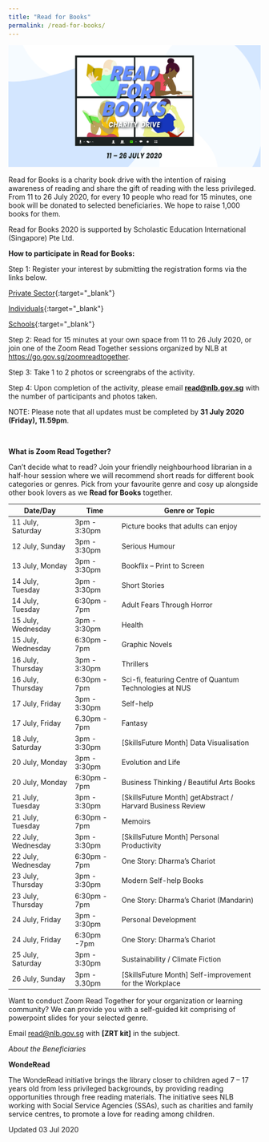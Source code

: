```yaml
---
title: "Read for Books"
permalink: /read-for-books/
---
```


![banner read@work](\images\RFBbanner.jpg)

Read for Books is a charity book drive with the intention of raising awareness of reading and share the gift of reading with the less privileged. From 11 to 26 July 2020, for every 10 people who read for 15 minutes, one book will be donated to selected beneficiaries. We hope to raise 1,000 books for them.

Read for Books 2020 is supported by Scholastic Education International (Singapore) Pte Ltd.

 

**How to participate in Read for Books:**

Step 1: Register your interest by submitting the registration forms via the links below.

[Private Sector](https://form.gov.sg/5ed84b401a963a0011c4899a){:target="_blank"}

[Individuals](https://form.gov.sg/5ed849c1ca8d4400113a93ba){:target="_blank"}

[Schools](https://form.gov.sg/5ed84bb6437e0a0011b36d4c){:target="_blank"}



Step 2: Read for 15 minutes at your own space from 11 to 26 July 2020, or join one of the Zoom Read Together sessions organized by NLB at https://go.gov.sg/zoomreadtogether.

Step 3: Take 1 to 2 photos or screengrabs of the activity.

Step 4: Upon completion of the activity, please email **read@nlb.gov.sg** with the number of participants and photos taken.

NOTE: Please note that all updates must be completed by **31 July 2020 (Friday), 11.59pm**.

​      

**What is Zoom Read Together?** 

Can’t decide what to read? Join your friendly neighbourhood librarian in a half-hour session where we will recommend short reads for different book categories or genres. Pick from your favourite genre and cosy up alongside other book lovers as we **Read for Books** together. 

| **Date/Day**       | **Time**     | **Genre or Topic**                                         |
| ------------------ | ------------ | ---------------------------------------------------------- |
| 11 July, Saturday  | 3pm - 3:30pm | Picture books that adults can enjoy                        |
| 12 July, Sunday    | 3pm - 3:30pm | Serious Humour                                             |
| 13 July, Monday    | 3pm - 3:30pm | Bookflix – Print to Screen                                 |
| 14 July, Tuesday   | 3pm - 3:30pm | Short Stories                                              |
| 14 July, Tuesday   | 6:30pm - 7pm | Adult Fears Through Horror                                 |
| 15 July, Wednesday | 3pm - 3:30pm | Health                                                     |
| 15 July, Wednesday | 6:30pm - 7pm | Graphic Novels                                             |
| 16 July, Thursday  | 3pm - 3:30pm | Thrillers                                                  |
| 16 July, Thursday  | 6:30pm - 7pm | Sci-fi, featuring Centre of Quantum Technologies at NUS    |
| 17 July, Friday    | 3pm - 3:30pm | Self-help                                                  |
| 17 July, Friday    | 6.30pm - 7pm | Fantasy                                                    |
| 18 July, Saturday  | 3pm - 3:30pm | [SkillsFuture Month] Data Visualisation                    |
| 20 July, Monday    | 3pm - 3:30pm | Evolution and Life                                         |
| 20 July, Monday    | 6:30pm - 7pm | Business Thinking / Beautiful Arts Books                   |
| 21 July, Tuesday   | 3pm - 3:30pm | [SkillsFuture Month] getAbstract / Harvard Business Review |
| 21 July, Tuesday   | 6:30pm - 7pm | Memoirs                                                    |
| 22 July, Wednesday | 3pm - 3:30pm | [SkillsFuture Month] Personal Productivity                 |
| 22 July, Wednesday | 6:30pm - 7pm | One Story: Dharma’s Chariot                                |
| 23 July, Thursday  | 3pm - 3:30pm | Modern Self-help Books                                     |
| 23 July, Thursday  | 6:30pm - 7pm | One Story: Dharma’s Chariot (Mandarin)                     |
| 24 July, Friday    | 3pm - 3:30pm | Personal Development                                       |
| 24 July, Friday    | 6:30pm -7pm  | One Story: Dharma’s Chariot                                |
| 25 July, Saturday  | 3pm - 3:30pm | Sustainability / Climate Fiction                           |
| 26 July, Sunday    | 3pm - 3.30pm | [SkillsFuture Month] Self-improvement for the Workplace    |

 

Want to conduct Zoom Read Together for your organization or learning community? We can provide you with a self-guided kit comprising of powerpoint slides for your selected genre. 

Email [read@nlb.gov.sg](mailto:read@nlb.gov.sg) with **[ZRT kit]** in the subject.

 

*About the Beneficiaries*

**WondeRead**

The WondeRead initiative brings the library closer to children aged 7 – 17 years old from less privileged backgrounds, by providing reading opportunities through free reading materials. The initiative sees NLB working with Social Service Agencies (SSAs), such as charities and family service centres, to promote a love for reading among children.



Updated 03 Jul 2020